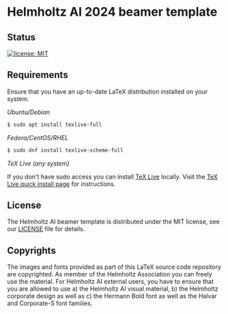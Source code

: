 # Helmholtz AI 2024 beamer template

## Status

[![license: MIT](https://img.shields.io/badge/License-MIT-blue.svg)](https://opensource.org/licenses/MIT)

## Requirements

Ensure that you have an up-to-date LaTeX distribution installed on your system.

*Ubuntu/Debian*

```sh
$ sudo apt install texlive-full
```

*Fedora/CentOS/RHEL*

```sh
$ sudo dnf install texlive-scheme-full
```

*TeX Live (any system)*

If you don't have sudo access you can install [TeX Live](https://www.tug.org/texlive/) locally.
Visit the [TeX Live quick install page](https://www.tug.org/texlive/quickinstall.html) for instructions.


## License

The Helmholtz AI beamer template is distributed under the MIT license, see our [LICENSE](LICENSE) file for details.


## Copyrights

The images and fonts provided as part of this LaTeX source code repository are copyrighted. As member of the Helmholtz Association you can freely use the material. For Helmholtz AI external users, you have to ensure that you are allowed to use a) the Helmholtz AI visual material, b) the Helmholtz corporate design as well as c) the Hermann Bold font as well as the Halvar and Corporate-S font families.
